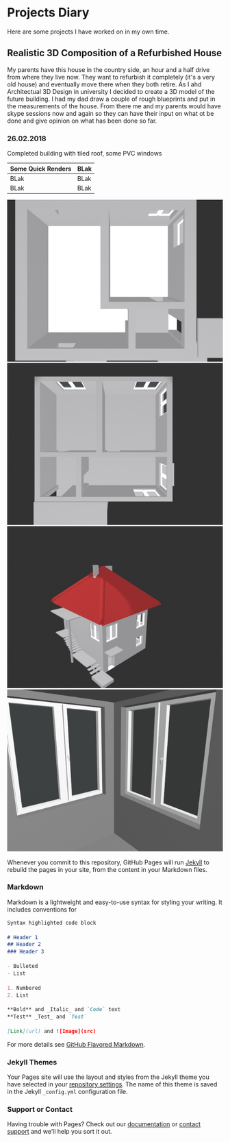 # Projects Diary

Here are some projects I have worked on in my own time. 

## Realistic 3D Composition of a Refurbished House

My parents have this house in the country side, an hour and a half drive from where they live now. They want to refurbish it completely (it's a very old house) and eventually move there when they both retire. As I ahd Architectual 3D Design in university I decided to create a 3D model of the future building. I had my dad draw a couple of rough blueprints and put in the measurements of the house. From there me and my parents would have skype sessions now and again so they can have their input on what ot be done and give opinion on what has been done so far. 

### 26.02.2018
Completed building with tiled roof, some PVC windows

Some Quick Renders |  BLak
------------ | -------------
BLak | BLak
BLak | BLak

![1st Floor Layout](https://github.com/verbal-ale/villa-project/blob/master/1st%20Floor%20Layout%20Qucik%20Render.jpg?raw=true) 
![2nd Floor Layout](https://github.com/verbal-ale/villa-project/blob/master/2nd%20Floor%20Layout%20Qucik%20Render.jpg?raw=true) 
![Exterior](https://github.com/verbal-ale/villa-project/blob/master/Exterior%20Qucik%20Render.jpg?raw=true) 
![Windows](https://github.com/verbal-ale/villa-project/blob/master/Windows.jpg?raw=true) 



Whenever you commit to this repository, GitHub Pages will run [Jekyll](https://jekyllrb.com/) to rebuild the pages in your site, from the content in your Markdown files.

### Markdown

Markdown is a lightweight and easy-to-use syntax for styling your writing. It includes conventions for

```markdown
Syntax highlighted code block

# Header 1
## Header 2
### Header 3

- Bulleted
- List

1. Numbered
2. List

**Bold** and _Italic_ and `Code` text
**Test** _Test_ and `Test`  

[Link](url) and ![Image](src)
```

For more details see [GitHub Flavored Markdown](https://guides.github.com/features/mastering-markdown/).

### Jekyll Themes

Your Pages site will use the layout and styles from the Jekyll theme you have selected in your [repository settings](https://github.com/verbal-ale/verbal-ale.github.io/settings). The name of this theme is saved in the Jekyll `_config.yml` configuration file.

### Support or Contact

Having trouble with Pages? Check out our [documentation](https://help.github.com/categories/github-pages-basics/) or [contact support](https://github.com/contact) and we’ll help you sort it out.
